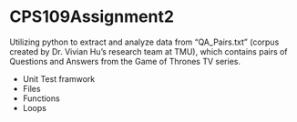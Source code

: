 # CPS109Assignment2
Utilizing python to extract and analyze data from “QA_Pairs.txt” (corpus created by Dr. Vivian Hu’s research team at TMU), which contains pairs of  Questions and Answers from the Game of Thrones TV series. 
- Unit Test framwork
- Files
- Functions
- Loops
